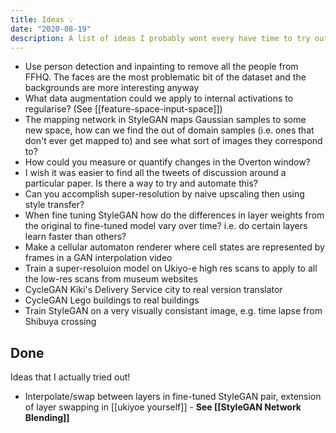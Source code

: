 ```yaml
---
title: Ideas 💡
date: "2020-08-19"
description: A list of ideas I probably wont every have time to try out.
---
```


- Use person detection and inpainting to remove all the people from FFHQ. The faces are the most problematic bit of the dataset and the backgrounds are more interesting anyway
- What data augmentation could we apply to internal activations to regularise? (See [[feature-space-input-space]])
- The mapping network in StyleGAN maps Gaussian samples to some new space, how can we find the out of domain samples (i.e. ones that don't ever get mapped to) and see what sort of images they correspond to?
- How could you measure or quantify changes in the Overton window?
- I wish it was easier to find all the tweets of discussion around a particular paper. Is there a way to try and automate this?
- Can you accomplish super-resolution by naive upscaling then using style transfer?
- When fine tuning StyleGAN how do the differences in layer weights from the original to fine-tuned model vary over time? i.e. do certain layers learn faster than others?
- Make a cellular automaton renderer where cell states are represented by frames in a GAN interpolation video
- Train a super-resoluion model on Ukiyo-e high res scans to apply to all the low-res scans from museum websites
- CycleGAN Kiki's Delivery Service city to real version translator
- CycleGAN Lego buildings to real buildings
- Train StyleGAN on a very visually consistant image, e.g. time lapse from Shibuya crossing

## Done

Ideas that I actually tried out!

- Interpolate/swap between layers in fine-tuned StyleGAN pair, extension of layer swapping in [[ukiyoe yourself]] - __See [[StyleGAN Network Blending]]__